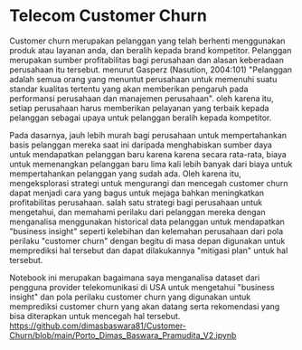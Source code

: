 # Telecom Customer Churn

  Customer churn merupakan pelanggan yang telah berhenti menggunakan produk atau layanan anda, dan beralih kepada brand kompetitor. Pelanggan merupakan sumber profitabilitas bagi perusahaan dan alasan keberadaan perusahaan itu tersebut. menurut Gasperz (Nasution, 2004:101) "Pelanggan adalah semua orang yang menuntut perusahaan untuk memenuhi suatu standar kualitas tertentu yang akan memberikan pengaruh pada performansi perusahaan dan manajemen perusahaan". oleh karena itu, setiap perusahaan harus memberikan pelayanan yang terbaik kepada pelanggan sebagai upaya untuk pelanggan beralih kepada kompetitor.
  
  Pada dasarnya, jauh lebih murah bagi perusahaan untuk mempertahankan basis pelanggan mereka saat ini daripada menghabiskan sumber daya untuk mendapatkan pelanggan baru karena karena secara rata-rata, biaya untuk memenangkan pelanggan baru lima kali lebih banyak dari biaya untuk mempertahankan pelanggan yang sudah ada. Oleh karena itu, mengeksplorasi strategi untuk mengurangi dan mencegah customer churn  dapat menjadi cara yang bagus untuk mejaga bahkan meningkatkan profitabilitas perusahaan. salah satu strategi bagi perusahaan untuk mengetahui, dan memahami perilaku dari pelanggan mereka dengan menganalisa menggunakan historical data pelanggan untuk mendapatkan "business insight" seperti kelebihan dan kelemahan perusahaan dari pola perilaku "customer churn" dengan begitu di masa depan digunakan untuk memprediksi hal tersebut dan dapat dilakukannya "mitigasi plan" untuk hal tersebut.
  
  Notebook ini merupakan bagaimana saya menganalisa dataset dari pengguna provider telekomunikasi di USA untuk mengetahui "business insight" dan pola perilaku customer churn yang digunakan untuk memprediksi customer churn yang akan datang serta rekomendasi yang bisa diterapkan untuk mencegah hal tersebut. https://github.com/dimasbaswara81/Customer-Churn/blob/main/Porto_Dimas_Baswara_Pramudita_V2.ipynb

